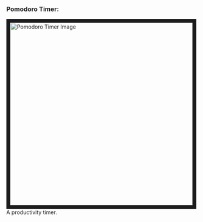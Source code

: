 <h3 align="left">Pomodoro Timer:</h3>
<p align="left">
  <img src="https://drive.google.com/uc?export=view&id=1DEzFgeuie_970rRoa1clexBi8lCOdO64" alt="Pomodoro Timer Image" width="480" height=auto border="10" /><BR CLEAR=ALL />
  A productivity timer.
  </p
